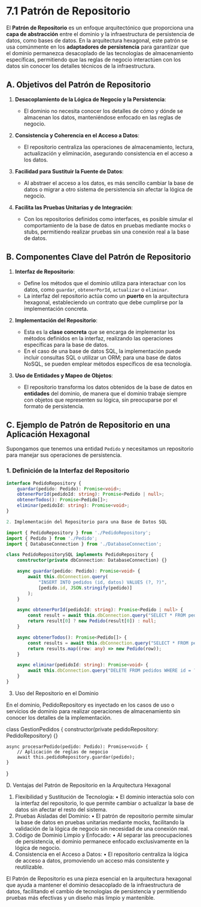 # 7.1 Patrón de Repositorio

El **Patrón de Repositorio** es un enfoque arquitectónico que proporciona una **capa de abstracción** entre el dominio y la infraestructura de persistencia de datos, como bases de datos. En la arquitectura hexagonal, este patrón se usa comúnmente en los **adaptadores de persistencia** para garantizar que el dominio permanezca desacoplado de las tecnologías de almacenamiento específicas, permitiendo que las reglas de negocio interactúen con los datos sin conocer los detalles técnicos de la infraestructura.

## A. Objetivos del Patrón de Repositorio

1. **Desacoplamiento de la Lógica de Negocio y la Persistencia**:

   - El dominio no necesita conocer los detalles de cómo y dónde se almacenan los datos, manteniéndose enfocado en las reglas de negocio.

2. **Consistencia y Coherencia en el Acceso a Datos**:

   - El repositorio centraliza las operaciones de almacenamiento, lectura, actualización y eliminación, asegurando consistencia en el acceso a los datos.

3. **Facilidad para Sustituir la Fuente de Datos**:

   - Al abstraer el acceso a los datos, es más sencillo cambiar la base de datos o migrar a otro sistema de persistencia sin afectar la lógica de negocio.

4. **Facilita las Pruebas Unitarias y de Integración**:
   - Con los repositorios definidos como interfaces, es posible simular el comportamiento de la base de datos en pruebas mediante mocks o stubs, permitiendo realizar pruebas sin una conexión real a la base de datos.

## B. Componentes Clave del Patrón de Repositorio

1. **Interfaz de Repositorio**:

   - Define los métodos que el dominio utiliza para interactuar con los datos, como `guardar`, `obtenerPorId`, `actualizar` o `eliminar`.
   - La interfaz del repositorio actúa como un **puerto** en la arquitectura hexagonal, estableciendo un contrato que debe cumplirse por la implementación concreta.

2. **Implementación del Repositorio**:

   - Esta es la **clase concreta** que se encarga de implementar los métodos definidos en la interfaz, realizando las operaciones específicas para la base de datos.
   - En el caso de una base de datos SQL, la implementación puede incluir consultas SQL o utilizar un ORM; para una base de datos NoSQL, se pueden emplear métodos específicos de esa tecnología.

3. **Uso de Entidades y Mapeo de Objetos**:
   - El repositorio transforma los datos obtenidos de la base de datos en **entidades** del dominio, de manera que el dominio trabaje siempre con objetos que representen su lógica, sin preocuparse por el formato de persistencia.

## C. Ejemplo de Patrón de Repositorio en una Aplicación Hexagonal

Supongamos que tenemos una entidad `Pedido` y necesitamos un repositorio para manejar sus operaciones de persistencia.

### 1. Definición de la Interfaz del Repositorio

```typescript
interface PedidoRepository {
    guardar(pedido: Pedido): Promise<void>;
    obtenerPorId(pedidoId: string): Promise<Pedido | null>;
    obtenerTodos(): Promise<Pedido[]>;
    eliminar(pedidoId: string): Promise<void>;
}

2. Implementación del Repositorio para una Base de Datos SQL

import { PedidoRepository } from './PedidoRepository';
import { Pedido } from './Pedido';
import { DatabaseConnection } from './DatabaseConnection';

class PedidoRepositorySQL implements PedidoRepository {
    constructor(private dbConnection: DatabaseConnection) {}

    async guardar(pedido: Pedido): Promise<void> {
        await this.dbConnection.query(
            "INSERT INTO pedidos (id, datos) VALUES (?, ?)",
            [pedido.id, JSON.stringify(pedido)]
        );
    }

    async obtenerPorId(pedidoId: string): Promise<Pedido | null> {
        const result = await this.dbConnection.query("SELECT * FROM pedidos WHERE id = ?", [pedidoId]);
        return result[0] ? new Pedido(result[0]) : null;
    }

    async obtenerTodos(): Promise<Pedido[]> {
        const results = await this.dbConnection.query("SELECT * FROM pedidos");
        return results.map((row: any) => new Pedido(row));
    }

    async eliminar(pedidoId: string): Promise<void> {
        await this.dbConnection.query("DELETE FROM pedidos WHERE id = ?", [pedidoId]);
    }
}
```
3. Uso del Repositorio en el Dominio

En el dominio, PedidoRepository es inyectado en los casos de uso o servicios de dominio para realizar operaciones de almacenamiento sin conocer los detalles de la implementación.

class GestionPedidos {
    constructor(private pedidoRepository: PedidoRepository) {}

    async procesarPedido(pedido: Pedido): Promise<void> {
        // Aplicación de reglas de negocio
        await this.pedidoRepository.guardar(pedido);
    }
}

D. Ventajas del Patrón de Repositorio en la Arquitectura Hexagonal

1.	Flexibilidad y Sustitución de Tecnología:
	•	El dominio interactúa solo con la interfaz del repositorio, lo que permite cambiar o actualizar la base de datos sin afectar el resto del sistema.
2.	Pruebas Aisladas del Dominio:
	•	El patrón de repositorio permite simular la base de datos en pruebas unitarias mediante mocks, facilitando la validación de la lógica de negocio sin necesidad de una conexión real.
3.	Código de Dominio Limpio y Enfocado:
	•	Al separar las preocupaciones de persistencia, el dominio permanece enfocado exclusivamente en la lógica de negocio.
4.	Consistencia en el Acceso a Datos:
	•	El repositorio centraliza la lógica de acceso a datos, promoviendo un acceso más consistente y reutilizable.

El Patrón de Repositorio es una pieza esencial en la arquitectura hexagonal que ayuda a mantener el dominio desacoplado de la infraestructura de datos, facilitando el cambio de tecnologías de persistencia y permitiendo pruebas más efectivas y un diseño más limpio y mantenible.

```
